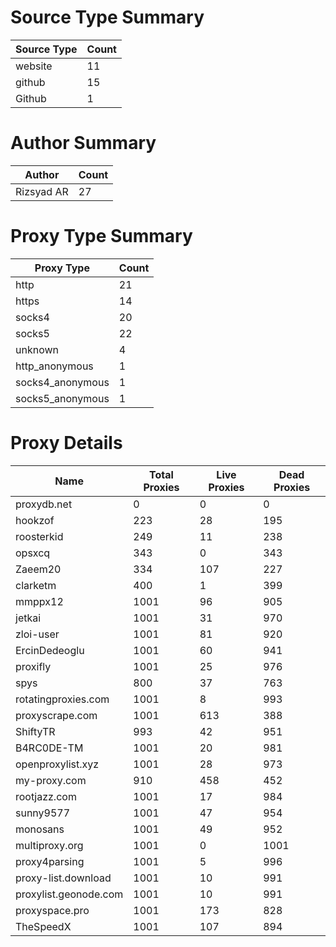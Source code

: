 # Source Type Summary

| Source Type | Count |
|-------------|-------|
| website | 11 |
| github | 15 |
| Github | 1 |


# Author Summary

| Author | Count |
|--------|-------|
| Rizsyad AR | 27 |


# Proxy Type Summary

| Proxy Type | Count |
|------------|-------|
| http | 21 |
| https | 14 |
| socks4 | 20 |
| socks5 | 22 |
| unknown | 4 |
| http_anonymous | 1 |
| socks4_anonymous | 1 |
| socks5_anonymous | 1 |


# Proxy Details

| Name | Total Proxies | Live Proxies | Dead Proxies |
|------|---------------|--------------|---------------|
| proxydb.net | 0 | 0 | 0 |
| hookzof | 223 | 28 | 195 |
| roosterkid | 249 | 11 | 238 |
| opsxcq | 343 | 0 | 343 |
| Zaeem20 | 334 | 107 | 227 |
| clarketm | 400 | 1 | 399 |
| mmppx12 | 1001 | 96 | 905 |
| jetkai | 1001 | 31 | 970 |
| zloi-user | 1001 | 81 | 920 |
| ErcinDedeoglu | 1001 | 60 | 941 |
| proxifly | 1001 | 25 | 976 |
| spys | 800 | 37 | 763 |
| rotatingproxies.com | 1001 | 8 | 993 |
| proxyscrape.com | 1001 | 613 | 388 |
| ShiftyTR | 993 | 42 | 951 |
| B4RC0DE-TM | 1001 | 20 | 981 |
| openproxylist.xyz | 1001 | 28 | 973 |
| my-proxy.com | 910 | 458 | 452 |
| rootjazz.com | 1001 | 17 | 984 |
| sunny9577 | 1001 | 47 | 954 |
| monosans | 1001 | 49 | 952 |
| multiproxy.org | 1001 | 0 | 1001 |
| proxy4parsing | 1001 | 5 | 996 |
| proxy-list.download | 1001 | 10 | 991 |
| proxylist.geonode.com | 1001 | 10 | 991 |
| proxyspace.pro | 1001 | 173 | 828 |
| TheSpeedX | 1001 | 107 | 894 |
